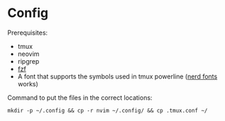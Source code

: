 # Config
Prerequisites:
* tmux
* neovim
* ripgrep
* [fzf](https://github.com/junegunn/fzf)
* A font that supports the symbols used in tmux powerline ([nerd fonts](https://github.com/ryanoasis/nerd-fonts) works)

Command to put the files in the correct locations:
```
mkdir -p ~/.config && cp -r nvim ~/.config/ && cp .tmux.conf ~/
``` 
